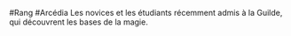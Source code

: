 #Rang #Arcédia
Les novices et les étudiants récemment admis à la Guilde, qui découvrent les bases de la magie.